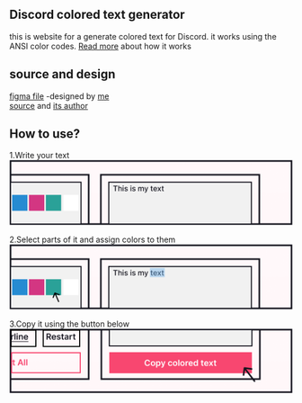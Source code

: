 ## Discord colored text generator
this is website for a generate colored text for Discord.
it works using the ANSI color codes.
[Read more](https://gist.github.com/kkrypt0nn/a02506f3712ff2d1c8ca7c9e0aed7c06)
about how it works
## source and design
[figma file](https://www.figma.com/file/ZnXqBroIiKLbvIVXJcVGYu/discord-ascii?node-id=0%3A1) -designed by [me](https://dribbble.com/hurby24)\
[source](https://gist.github.com/rebane2001/07f2d8e80df053c70a1576d27eabe97c) and [its author](https://gist.github.com/rebane2001) 
## How to use?
1.Write your text\
![image1](web-app/imgs/ss1.png)

2.Select parts of it and assign colors to them\
![image2](web-app/imgs/ss2.png)

3.Copy it using the button below\
![image3](web-app/imgs/ss3.png)
